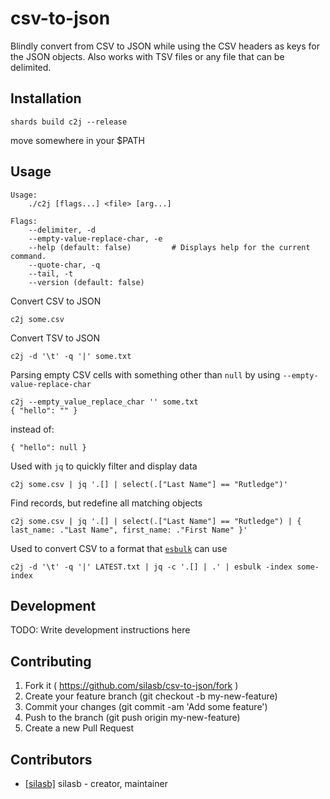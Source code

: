 # csv-to-json

Blindly convert from CSV to JSON while using the CSV headers as keys for the JSON objects.
Also works with TSV files or any file that can be delimited.

## Installation

	shards build c2j --release

move somewhere in your $PATH

## Usage

	Usage:
		./c2j [flags...] <file> [arg...]

	Flags:
	    --delimiter, -d
	    --empty-value-replace-char, -e
	    --help (default: false)         # Displays help for the current command.
	    --quote-char, -q
	    --tail, -t
	    --version (default: false)

Convert CSV to JSON

	c2j some.csv

Convert TSV to JSON

	c2j -d '\t' -q '|' some.txt

Parsing empty CSV cells with something other than `null` by using `--empty-value-replace-char`

	c2j --empty_value_replace_char '' some.txt
	{ "hello": "" }

instead of:

	{ "hello": null }

Used with `jq` to quickly filter and display data

	c2j some.csv | jq '.[] | select(.["Last Name"] == "Rutledge")'

Find records, but redefine all matching objects

	c2j some.csv | jq '.[] | select(.["Last Name"] == "Rutledge") | { last_name: ."Last Name", first_name: ."First Name" }'

Used to convert CSV to a format that [`esbulk`](https://github.com/miku/esbulk) can use

	c2j -d '\t' -q '|' LATEST.txt | jq -c '.[] | .' | esbulk -index some-index

## Development

TODO: Write development instructions here

## Contributing

1. Fork it ( https://github.com/silasb/csv-to-json/fork )
2. Create your feature branch (git checkout -b my-new-feature)
3. Commit your changes (git commit -am 'Add some feature')
4. Push to the branch (git push origin my-new-feature)
5. Create a new Pull Request

## Contributors

- [[silasb]](https://github.com/silasb) silasb - creator, maintainer
